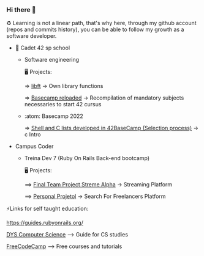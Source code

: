 ### Hi there 👋 

:recycle:
   Learning is not a linear path, that's why here, through my github account (repos and commits history), you can be able to follow my growth as a software developer.

- 🌱 Cadet 42 sp school
  - Software engineering


	:desktop_computer: Projects:
            
       => [libft](https://github.com/angelasoler/Libft) -> Own library functions
       
       => [Basecamp reloaded](https://github.com/angelasoler/Basecamp-Reloaded) -> Recompilation of mandatory subjects necessaries to start 42 cursus

  - :atom: Basecamp 2022
 
    => [Shell and C lists developed in 42BaseCamp (Selection process)](https://github.com/angelasoler/BaseCamp42-2022) -> c Intro

- Campus Coder
  - Treina Dev 7 (Ruby On Rails Back-end bootcamp)
  
	:desktop_computer: Projects:
 
     ==> [Final Team Project Streme Alpha](https://github.com/TreinaDev/stream-alpha) -> Streaming Platform
     
     ==> [Personal Projetol](https://github.com/angelasoler/Tech_Freelance_Project) -> Search For Freelancers Platform
       
     
⚡Links for self taught education: 

https://guides.rubyonrails.org/

[DYS Computer Science](https://github.com/jamesleeat/TeachYourselfCS-ES/blob/main/TeachYourselfCS-ES.md) --> Guide for CS studies

[FreeCodeCamp](https://www.freecodecamp.org/) --> Free courses and tutorials
 
 


<!--
**angelasoler/angelasoler** is a ✨ _special_ ✨ repository because its `README.md` (this file) appears on your GitHub profile.

Here are some ideas to get you started:

- 🔭 I’m currently working on ...
- 🌱 I’m currently learning ...
- 👯 I’m looking to collaborate on ...
- 🤔 I’m looking for help with ...
- 💬 Ask me about ...
- 📫 How to reach me: ...
- 😄 Pronouns: ...
- ⚡ Fun fact: ...
-->
